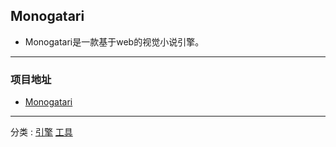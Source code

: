 ## Monogatari

+ Monogatari是一款基于web的视觉小说引擎。

---
### 项目地址
+ [Monogatari](https://github.com/Monogatari/Monogatari)

---
分类 : [引擎](/分类/引擎.md) [工具](/分类/工具.md)